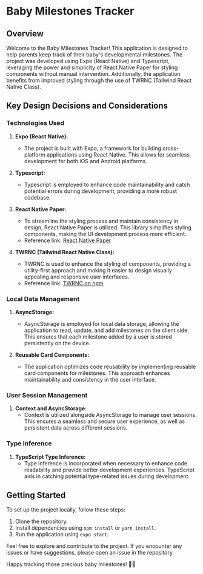 # Baby Milestones Tracker

## Overview

Welcome to the Baby Milestones Tracker! This application is designed to help parents keep track of their baby's developmental milestones. The project was developed using Expo (React Native) and Typescript, leveraging the power and simplicity of React Native Paper for styling components without manual intervention. Additionally, the application benefits from improved styling through the use of TWRNC (Tailwind React Native Class).

## Key Design Decisions and Considerations

### Technologies Used

1. **Expo (React Native):**
   - The project is built with Expo, a framework for building cross-platform applications using React Native. This allows for seamless development for both iOS and Android platforms.

2. **Typescript:**
   - Typescript is employed to enhance code maintainability and catch potential errors during development, providing a more robust codebase.

3. **React Native Paper:**
   - To streamline the styling process and maintain consistency in design, React Native Paper is utilized. This library simplifies styling components, making the UI development process more efficient.
   - Reference link: [React Native Paper](https://reactnativepaper.com/)

4. **TWRNC (Tailwind React Native Class):**
   - TWRNC is used to enhance the styling of components, providing a utility-first approach and making it easier to design visually appealing and responsive user interfaces.
   - Reference link: [TWRNC on npm](https://www.npmjs.com/package/twrnc)

### Local Data Management

1. **AsyncStorage:**
   - AsyncStorage is employed for local data storage, allowing the application to read, update, and add milestones on the client side. This ensures that each milestone added by a user is stored persistently on the device.

2. **Reusable Card Components:**
   - The application optimizes code reusability by implementing reusable card components for milestones. This approach enhances maintainability and consistency in the user interface.

### User Session Management

1. **Context and AsyncStorage:**
   - Context is utilized alongside AsyncStorage to manage user sessions. This ensures a seamless and secure user experience, as well as persistent data across different sessions.

### Type Inference

1. **TypeScript Type Inference:**
   - Type inference is incorporated when necessary to enhance code readability and provide better development experiences. TypeScript aids in catching potential type-related issues during development.

## Getting Started

To set up the project locally, follow these steps:

1. Clone the repository.
2. Install dependencies using `npm install` or `yarn install`.
3. Run the application using `expo start`.

Feel free to explore and contribute to the project. If you encounter any issues or have suggestions, please open an issue in the repository.

Happy tracking those precious baby milestones! 🍼🎉
